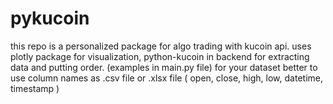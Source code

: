 # pykucoin
this repo is a personalized package for algo trading with kucoin api.
uses plotly package for visualization, python-kucoin in backend for extracting data and putting order. (examples in main.py file)
for your dataset better to use column names as .csv file or .xlsx file ( open, close, high, low, datetime, timestamp )

